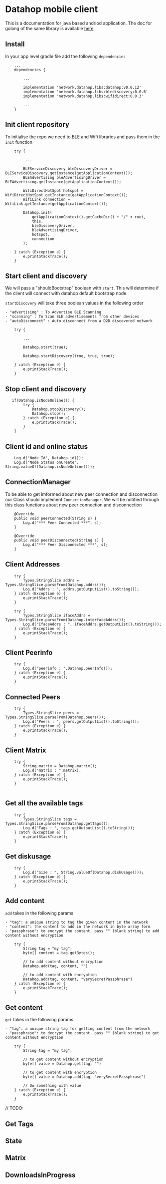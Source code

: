 <style>
  .md-typeset h1,
  .md-content__button {
    display: none;
  }
</style>
# Datahop mobile client

This is a documentation for java based andriod application. The doc for golang of the same library is available [here](https://pkg.go.dev/github.com/datahop/ipfs-lite@v0.0.12/mobile).

## Install

In your app level gradle file add the following `dependencies`

```
    ...
    dependencies {

        ...
        
        implementation 'network.datahop.libs:datahop:v0.0.12'
        implementation 'network.datahop.libs:blediscovery:0.0.6'
        implementation 'network.datahop.libs:wifidirect:0.0.3'

        ...
    }

```

## Init client repository

To initialise the repo we need to BLE and Wifi libraries and pass them in the `init` function

```
    try {

         ...

        BLEServiceDiscovery bleDiscoveryDriver = BLEServiceDiscovery.getInstance(getApplicationContext());
        BLEAdvertising bleAdvertisingDriver = BLEAdvertising.getInstance(getApplicationContext());

        WifiDirectHotSpot hotspot = WifiDirectHotSpot.getInstance(getApplicationContext());
        WifiLink connection = WifiLink.getInstance(getApplicationContext());

        Datahop.init(
            getApplicationContext().getCacheDir() + "/" + root,
            this,
            bleDiscoveryDriver,
            bleAdvertisingDriver,
            hotspot,
            connection
        );

    } catch (Exception e) {
        e.printStackTrace();
    }

```

## Start client and discovery

We will pass a "shouldBootstrap" boolean with `start`. This will determine if the client will connect with datahop default bootstrap node.

`startDiscovery` will take three boolean values in the following order
    
    - "advertising" : To Advertise BLE Scanning
	- "scanning" : To Scan BLE advertisements from other devices
	- "autoDisconnect" : Auto disconnect from a D2D discovered network

```
    try {

        ...

        Datahop.start(true);

        Datahop.startDiscovery(true, true, true);

    } catch (Exception e) {
        e.printStackTrace();
    }

```

## Stop client and discovery

```
   if(Datahop.isNodeOnline()) {
        try {
            Datahop.stopDiscovery();
            Datahop.stop();
        } catch (Exception e) {
            e.printStackTrace();
        }
    }

```

## Client id and online status

```
    Log.d("Node Id", Datahop.id());
    Log.d("Node Status onCreate", String.valueOf(Datahop.isNodeOnline()));
```

## ConnectionManager

To be able to get imformed about new peer connection and disconnection our Class should implement `ConnectionManager`. We will be notified through this class functions about new peer connection and disconnection

```
    @Override
    public void peerConnected(String s) {
        Log.d("*** Peer Connected ***", s);
    }

    @Override
    public void peerDisconnected(String s) {
        Log.d("*** Peer Disconnected ***", s);
    }
```

## Client Addresses

```
    try {
        Types.StringSlice addrs = Types.StringSlice.parseFrom(Datahop.addrs());
        Log.d("Addrs : ", addrs.getOutputList().toString());
    } catch (Exception e) {
        e.printStackTrace();
    }

    try {
        Types.StringSlice ifaceAddrs = Types.StringSlice.parseFrom(Datahop.interfaceAddrs());
        Log.d("IfaceAddrs : ", ifaceAddrs.getOutputList().toString());
    } catch (Exception e) {
        e.printStackTrace();
    }
```

## Client Peerinfo

```
    try {
        Log.d("peerinfo : ",Datahop.peerInfo());
    } catch (Exception e) {
        e.printStackTrace();
    }
```

## Connected Peers

```
    try {
        Types.StringSlice peers = Types.StringSlice.parseFrom(Datahop.peers());
        Log.d("Peers : ", peers.getOutputList().toString());
    } catch (Exception e) {
        e.printStackTrace();
    }
```

## Client Matrix

```
    try {
        String matrix = Datahop.matrix();
        Log.d("matrix : ",matrix);
    } catch (Exception e) {
        e.printStackTrace();
    }
    
```

## Get all the available tags

```
    try {
        Types.StringSlice tags = Types.StringSlice.parseFrom(Datahop.getTags());
        Log.d("Tags : ", tags.getOutputList().toString());
    } catch (Exception e) {
        e.printStackTrace();
    }
``` 

## Get diskusage

```
    try {
        Log.d("Size : ", String.valueOf(Datahop.diskUsage()));
    } catch (Exception e) {
        e.printStackTrace();
    }
``` 

## Add content

`add` takes in the following params

    - "tag": a unique string to tag the given content in the network
	- "content": the content to add in the network in byte array form
	- "passphrase": to encrypt the content. pass "" (blank string) to add content without encryption


```
    try {
        String tag = "my tag";
        byte[] content = tag.getBytes();

        // to add content without encryption
        Datahop.add(tag, content, "")

        // to add content with encryption
        Datahop.add(tag, content, "verySecretPassphrase")
    } catch (Exception e) {
        e.printStackTrace();
    }
```

## Get content

`get` takes in the following params

    - "tag": a unique string tag for getting content from the network
	- "passphrase": to decrypt the content. pass "" (blank string) to get content without encryption
```
    try {
        String tag = "my tag";

        // to get content without encryption
        byte[] value = Datahop.get(tag, "")

        // to get content with encryption
        byte[] value = Datahop.add(tag, "verySecretPassphrase")

        // Do something with value
    } catch (Exception e) {
        e.printStackTrace();
    }
```

// TODO:
## Get Tags
## State
## Matrix
## DownloadsInProgress
